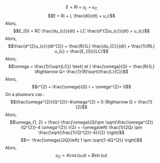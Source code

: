 $$E = Ri + u_{L} + u_{C}$$
$$E = Ri + L \frac{di}{dt} + u_c$$
Alors, 
$$E_{0} = RC \frac{du_{c}}{dt} + LC \frac{d^{2}u_{c}}{dt} + u_{c}$$
Alors, 
$$\frac{d^{2}u_{c}}{dt^{2}} + \frac{R}{L} \frac{du_{C}}{dt} + \frac{1}{RL} u_{c} = \frac{E_{0}}{LC}$$
Alors, 
$$\omega = \frac{1}{\sqrt{LC}} \text{ et } \frac{\omega}{Q} = \frac{R}{L} \Rightarrow Q= \frac{1}{R}\sqrt{\frac{L}{C}}$$
Alors, 
$$r^{2} + \frac{\omega}{Q} r + \omega^{2}= 0$$
On a plusieurs cas : 
$$\frac{\omega^{2}}{Q^{2}}-4\omega^{2} > 0 \Rightarrow Q < \frac{1}{2}$$
Alors, 
$$\omega_{1, 2} = \frac{-\frac{\omega}{Q}\pm \sqrt{\frac{\omega^{2}}{Q^{2}}-4 \omega^{2}} }{2} = -\omega\left( \frac{1}{2Q} \pm \frac{\sqrt{\frac{1}{Q^{2}}-4}}{2} \right)$$
$$=- \frac{\omega}{2Q}\left( 1 \pm \sqrt{1-4Q^{2}} \right)$$
Alors, 
$$u_{C} = A \cos(\omega_{1}t) + B\sin(\omega)$$
